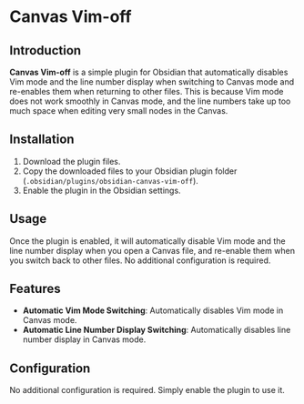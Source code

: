 # Canvas Vim-off

## Introduction

**Canvas Vim-off** is a simple plugin for Obsidian that automatically disables Vim mode and the line number display when switching to Canvas mode and re-enables them when returning to other files. This is because Vim mode does not work smoothly in Canvas mode, and the line numbers take up too much space when editing very small nodes in the Canvas.

## Installation
1. Download the plugin files.
2. Copy the downloaded files to your Obsidian plugin folder (`.obsidian/plugins/obsidian-canvas-vim-off`).
3. Enable the plugin in the Obsidian settings.

## Usage
Once the plugin is enabled, it will automatically disable Vim mode and the line number display when you open a Canvas file, and re-enable them when you switch back to other files. No additional configuration is required.

## Features
- **Automatic Vim Mode Switching**: Automatically disables Vim mode in Canvas mode.
- **Automatic Line Number Display Switching**: Automatically disables line number display in Canvas mode.

## Configuration
No additional configuration is required. Simply enable the plugin to use it.
